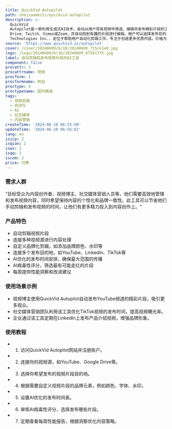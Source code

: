 ```yaml
---
title: QuickVid Autopilot
path: shejiaomeiti/quickvid-autopilot
description: >-
  QuickVid
  Autopilot是一款利用生成式AI技术，自动从用户现有视频中筛选、编辑并发布精彩片段的工具。它能够连接多个视频源，如YouTube、Google
  Drive、Twitch、Vimeo或Zoom，并自动找到有趣的片段进行编辑。用户可以选择发布目的地，AI会计算出最佳发布时间和频率。此外，它还提供每周性能洞察，帮助用户了解哪些内容有效，哪些需要改进。产品背景为True3D
  Technologies Inc.，定位于帮助用户自动化剪辑工作，专注于创造更多优质内容。价格为每月200美元起。
source: 'https://www.quickvid.ai/autopilot'
cover: /cover/20240609/6/10/20240609_f15ce1e0.jpg
logo: /logo/20240609/6/10/20240609_67561775.jpg
label: 自动剪辑和发布视频片段的AI工具
component: false
procattr: 3
procattrname: 视频
procform: 1
procformname: 网站
proctype: 4
proctypename: 国外精选
tags:
  - 视频剪辑
  - 自动化
  - AI
  - 社交媒体
  - 内容营销
createTime: '2024-06-10 06:55:08'
updateTime: '2024-06-10 06:56:02'
lang: en
isicp: 2
isqian: 2
iswx: 2
isqq: 2
iscom: 2
price: 付费
---
```




### 需求人群
"目标受众为内容创作者、视频博主、社交媒体营销人员等，他们需要高效地管理和发布视频内容，同时希望保持内容的个性化和品牌一致性。此工具可以节省他们手动剪辑和发布视频的时间，让他们有更多精力投入到内容创作上。"

### 产品特色
* 自动剪辑视频片段
* 连接多种视频源进行内容处理
* 自定义品牌化剪辑，如添加品牌颜色、水印等
* 连接多个发布目的地，如YouTube、LinkedIn、TikTok等
* AI优化的发布时间安排，确保最大范围的传播
* AI病毒性评分，筛选最有可能走红的片段
* 每周提供性能洞察和改进建议

### 使用场景示例
* 视频博主使用QuickVid Autopilot自动发布YouTube频道的精彩片段，吸引更多观众。
* 社交媒体营销团队利用该工具优化TikTok视频的发布时间，提高视频曝光率。
* 企业通过该工具定期在LinkedIn上发布产品介绍视频，增强品牌形象。

### 使用教程
* 1. 访问QuickVid Autopilot网站并注册账户。
* 2. 连接你的视频源，如YouTube、Google Drive等。
* 3. 选择你希望发布的视频片段目的地。
* 4. 根据需要自定义视频片段的品牌元素，例如颜色、字体、水印。
* 5. 设置AI优化的发布时间表。
* 6. 审核AI病毒性评分，选择发布哪些片段。
* 7. 定期查看每周性能报告，根据洞察优化内容策略。

  
